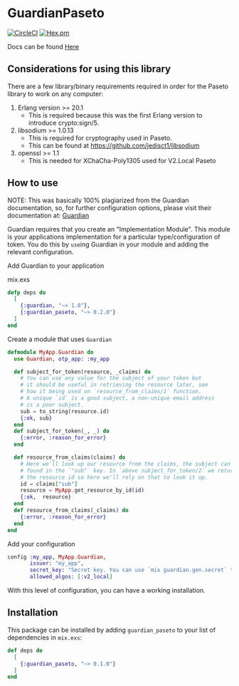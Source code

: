 # GuardianPaseto

[![CircleCI](https://img.shields.io/circleci/build/github/ueberauth/guardian_paseto)](https://circleci.com/gh/GrappigPanda/guardian_paseto/tree/master)
[![Hex.pm](https://img.shields.io/hexpm/v/guardian_paseto.svg)](https://hex.pm/packages/guardian_paseto)

Docs can be found [Here](https://hexdocs.pm/guardian_paseto/api-reference.html)

## Considerations for using this library

There are a few library/binary requirements required in order for the Paseto 
library to work on any computer:
1. Erlang version >= 20.1
    * This is required because this was the first Erlang version to introduce
      crypto:sign/5.
2. libsodium >= 1.0.13 
    * This is required for cryptography used in Paseto.
    * This can be found at https://github.com/jedisct1/libsodium
3. openssl >= 1.1 
    * This is needed for XChaCha-Poly1305 used for V2.Local Paseto
    
## How to use

NOTE: This was basically 100% plagiarized from the Guardian documentation, so, for further configuration options, please visit their documentation at: [Guardian](https://github.com/ueberauth/guardian)

Guardian requires that you create an "Implementation Module". This module is your applications implementation for a particular type/configuration of token. You do this by `use`ing Guardian in your module and adding the relevant configuration.

Add Guardian to your application

mix.exs

```elixir
defp deps do
  [
    {:guardian, "~> 1.0"},
    {:guardian_paseto, "~> 0.2.0"}
  ]
end
```

Create a module that uses `Guardian`

```elixir
defmodule MyApp.Guardian do
  use Guardian, otp_app: :my_app

  def subject_for_token(resource, _claims) do
    # You can use any value for the subject of your token but
    # it should be useful in retrieving the resource later, see
    # how it being used on `resource_from_claims/1` function.
    # A unique `id` is a good subject, a non-unique email address
    # is a poor subject.
    sub = to_string(resource.id)
    {:ok, sub}
  end
  def subject_for_token(_, _) do
    {:error, :reason_for_error}
  end

  def resource_from_claims(claims) do
    # Here we'll look up our resource from the claims, the subject can be
    # found in the `"sub"` key. In `above subject_for_token/2` we returned
    # the resource id so here we'll rely on that to look it up.
    id = claims["sub"]
    resource = MyApp.get_resource_by_id(id)
    {:ok,  resource}
  end
  def resource_from_claims(_claims) do
    {:error, :reason_for_error}
  end
end
```

Add your configuration

```elixir
config :my_app, MyApp.Guardian,
       issuer: "my_app",
       secret_key: "Secret key. You can use `mix guardian.gen.secret` to get one"
       allowed_algos: [:v2_local]
```

With this level of configuration, you can have a working installation.

## Installation

This package can be installed by adding `guardian_paseto` to your list of 
dependencies in `mix.exs`:

```elixir
def deps do
  [
    {:guardian_paseto, "~> 0.1.0"}
  ]
end
```
